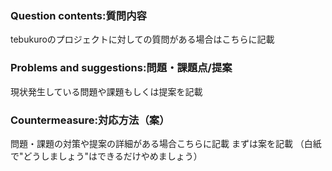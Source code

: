 ### Question contents:質問内容
tebukuroのプロジェクトに対しての質問がある場合はこちらに記載

### Problems and suggestions:問題・課題点/提案
現状発生している問題や課題もしくは提案を記載

### Countermeasure:対応方法（案）
問題・課題の対策や提案の詳細がある場合こちらに記載
まずは案を記載
（白紙で"どうしましょう"はできるだけやめましょう）
